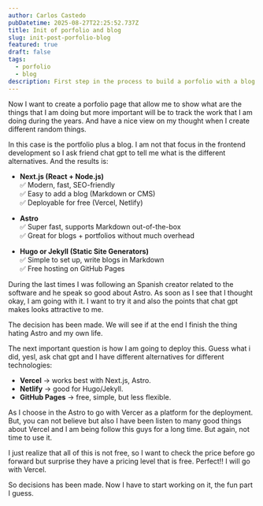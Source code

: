 ```yaml
---
author: Carlos Castedo
pubDatetime: 2025-08-27T22:25:52.737Z
title: Init of porfolio and blog
slug: init-post-porfolio-blog
featured: true
draft: false
tags:
  - porfolio
  - blog
description: First step in the process to build a porfolio with a blog together
---
```



Now I want to create a porfolio page that allow me to show what are the things that I am doing but more important will be to track the work that I am doing during the years. And have a nice view on my thought when I create different random things.


In this case is the portfolio plus a blog. I am not that focus in the frontend development so I ask friend chat gpt to tell me what is the different alternatives. And the results is:

- **Next.js (React + Node.js)**  
    ✅ Modern, fast, SEO-friendly  
    ✅ Easy to add a blog (Markdown or CMS)  
    ✅ Deployable for free (Vercel, Netlify)
    
- **Astro**  
    ✅ Super fast, supports Markdown out-of-the-box  
    ✅ Great for blogs + portfolios without much overhead
    
- **Hugo or Jekyll (Static Site Generators)**  
    ✅ Simple to set up, write blogs in Markdown  
    ✅ Free hosting on GitHub Pages

During the last times I was following an Spanish creator related to the software and he speak so good about Astro. As soon as I see that I thought okay, I am going with it. I want to try it and also the points that chat gpt makes looks attractive to me.

The decision has been made. We will see if at the end I finish the thing hating Astro and my own life. 

The next important question is how I am going to deploy this. Guess what i did, yesl, ask chat gpt and I have different alternatives for different technologies:

- **Vercel** → works best with Next.js, Astro.
- **Netlify** → good for Hugo/Jekyll.
- **GitHub Pages** → free, simple, but less flexible.

As I choose in the Astro to go with Vercer as a platform for the deployment. But, you can not believe but also I have been listen to many good things about Vercel and I am being follow this guys for a long time. But again, not time to use it. 

I just realize that all of this is not free, so I want to check the price before go forward but surprise they have a pricing level that is free. Perfect!!  I will go with Vercel.

So decisions has been made. Now I have to start working on it, the fun part I guess. 